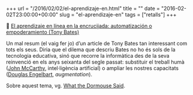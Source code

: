 +++
url = "/2016/02/02/el-aprendizaje-en.html"
title = ""
date = "2016-02-02T23:00:00+00:00"
slug = "el-aprendizaje-en"
tags = ["retalls"]
+++

📎 [El aprendizaje en línea en la encrucijada: automatización o empoderamiento (Tony Bates)](http://cent.uji.es/octeto/node/4477)

Un mal resum (el vaig fer jo) d’un article de Tony Bates tan interessant com tots els seus. Diria que el dilema que descriu Bates no ho és sols de la tecnologia educativa, sinó que recorre la informàtica des de la seva reinvenció en els anys seixanta del segle passat: substituir el treball humà ([John McCarthy](https://en.wikipedia.org/wiki/John_McCarthy_(computer_scientist)), intel·ligència artificial) o ampliar les nostres capacitats ([Douglas Engelbart](https://en.wikipedia.org/wiki/Douglas_Engelbart), *augmentation*).

Sobre aquest tema, vg. [What the Dormouse Said](https://en.wikipedia.org/wiki/What_the_Dormouse_Said).

